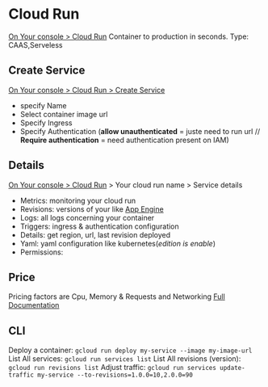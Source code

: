 # Cloud Run
[On Your console > Cloud Run](https://console.cloud.google.com/run)
Container to production in seconds. Type: CAAS,Serveless
## Create Service
[On Your console > Cloud Run > Create Service](https://console.cloud.google.com/run)
- specify Name
- Select container image url
- Specify Ingress
- Specify Authentication (**allow unauthenticated** = juste need to run url // **Require authentication** = need authentication present on IAM)
## Details
[On Your console > Cloud Run](https://console.cloud.google.com/run) > Your cloud run name > Service details
- Metrics: monitoring your cloud run
- Revisions: versions of your like [App Engine](app_engine.md#version)
- Logs: all logs concerning your container
- Triggers: ingress & authentication configuration
- Details: get region, url, last revision deployed
- Yaml: yaml configuration like kubernetes(_edition is enable_)
- Permissions: 
## Price
Pricing factors  are Cpu, Memory & Requests and Networking
[Full Documentation](https://cloud.google.com/run/pricing)
## CLI
Deploy a container: `gcloud run deploy my-service --image my-image-url`
List All services: `gcloud run services list`
List All revisions (version): `gcloud run revisions list`
Adjust traffic: `gcloud run services update-traffic my-service --to-revisions=1.0.0=10,2.0.0=90`